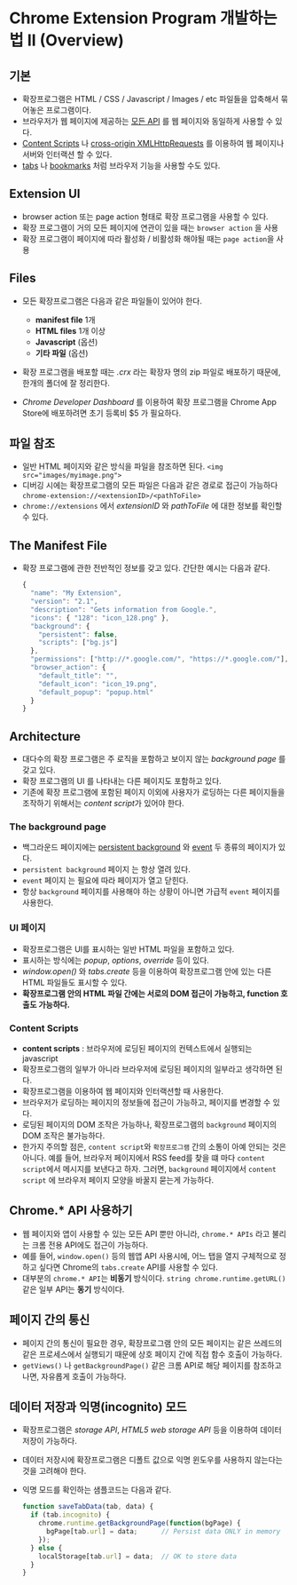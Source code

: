 # Chrome Extension Program 개발하는 법 II (Overview)

## 기본
- 확장프로그램은 HTML / CSS / Javascript / Images / etc 파일들을 압축해서 묶어놓은 프로그램이다.
- 브라우저가 웹 페이지에 제공하는 [모든 API](https://developer.chrome.com/extensions/api_other) 를 웹 페이지와 동일하게 사용할 수 있다.
- [Content Scripts](https://developer.chrome.com/extensions/content_scripts) 나 [cross-origin XMLHttpRequests](https://developer.chrome.com/extensions/xhr) 를 이용하여 웹 페이지나 서버와 인터랙션 할 수 있다.
- [tabs](https://developer.chrome.com/extensions/tabs) 나 [bookmarks](https://developer.chrome.com/extensions/bookmarks) 처럼 브라우저 기능을 사용할 수도 있다.

## Extension UI
- browser action 또는 page action 형태로 확장 프로그램을 사용할 수 있다.
- 확장 프로그램이 거의 모든 페이지에 연관이 있을 때는 `browser action` 을 사용
- 확장 프로그램이 페이지에 따라 활성화 / 비활성화 해야될 때는 `page action`을 사용

## Files
- 모든 확장프로그램은 다음과 같은 파일들이 있어야 한다.
  - **manifest file** 1개
  - **HTML files** 1개 이상
  - **Javascript** (옵션)
  - **기타 파일** (옵션)

- 확장 프로그램을 배포할 때는 *.crx* 라는 확장자 명의 zip 파일로 배포하기 때문에, 한개의 폴더에 잘 정리한다.
- *Chrome Developer Dashboard* 를 이용하여 확장 프로그램을 Chrome App Store에 배포하려면 초기 등록비 $5 가 필요하다.

## 파일 참조
- 일반 HTML 페이지와 같은 방식을 파일을 참조하면 된다. `<img src="images/myimage.png">`
- 디버깅 시에는 확장프로그램의 모든 파일은 다음과 같은 경로로 접근이 가능하다 `chrome-extension://<extensionID>/<pathToFile>`
- `chrome://extensions` 에서 *extensionID* 와 *pathToFile* 에 대한 정보를 확인할 수 있다.

## The Manifest File
- 확장 프로그램에 관한 전반적인 정보를 갖고 있다. 간단한 예시는 다음과 같다.

  ```javascript
  {
    "name": "My Extension",
    "version": "2.1",
    "description": "Gets information from Google.",
    "icons": { "128": "icon_128.png" },
    "background": {
      "persistent": false,
      "scripts": ["bg.js"]
    },
    "permissions": ["http://*.google.com/", "https://*.google.com/"],
    "browser_action": {
      "default_title": "",
      "default_icon": "icon_19.png",
      "default_popup": "popup.html"
    }
  }
  ```

## Architecture
- 대다수의 확장 프로그램은 주 로직을 포함하고 보이지 않는 *background page* 를 갖고 있다.
- 확장 프로그램의 UI 를 나타내는 다른 페이지도 포함하고 있다.
- 기존에 확장 프로그램에 포함된 페이지 이외에 사용자가 로딩하는 다른 페이지들을 조작하기 위해서는 *content script*가 있어야 한다.

### The background page
- 백그라운드 페이지에는 [persistent background](https://developer.chrome.com/extensions/background_pages) 와 [event](https://developer.chrome.com/extensions/event_pages) 두 종류의 페이지가 있다.
- `persistent background` 페이지 는 항상 열려 있다.
- `event` 페이지 는 필요에 따라 페이지가 열고 닫힌다.
- 항상 `background` 페이지를 사용해야 하는 상황이 아니면 가급적 `event` 페이지를 사용한다.

### UI 페이지
- 확장프로그램은 UI를 표시하는 일반 HTML 파일을 포함하고 있다.
- 표시하는 방식에는 *popup*, *options*, *override* 등이 있다.
- *window.open()* 와 *tabs.create* 등을 이용하여 확장프로그램 안에 있는 다른 HTML 파일들도 표시할 수 있다.
- **확장프로그램 안의 HTML 파일 간에는 서로의 DOM 접근이 가능하고, function 호출도 가능하다.**

### Content Scripts
- **content scripts** : 브라우저에 로딩된 페이지의 컨텍스트에서 실행되는 javascript
- 확장프로그램의 일부가 아니라 브라우저에 로딩된 페이지의 일부라고 생각하면 된다.
- 확장프로그램을 이용하여 웹 페이지와 인터랙션할 때 사용한다.
- 브라우저가 로딩하는 페이지의 정보들에 접근이 가능하고, 페이지를 변경할 수 있다.
- 로딩된 페이지의 DOM 조작은 가능하나, 확장프로그램의 `background` 페이지의 DOM 조작은 불가능하다.
- 한가지 주의할 점은, `content script`와 `확장프로그램` 간의 소통이 아예 안되는 것은 아니다. 예를 들어, 브라우저 페이지에서 RSS feed를 찾을 떄 마다 `content script`에서 메시지를 보낸다고 하자. 그러면, `background` 페이지에서 `content script` 에 브라우저 페이지 모양을 바꿀지 묻는게 가능하다.

## Chrome.* API 사용하기
- 웹 페이지와 앱이 사용할 수 있는 모든 API 뿐만 아니라, `chrome.* APIs` 라고 불리는 크롬 전용 API에도 접근이 가능하다.
- 예를 들어, `window.open()` 등의 웹앱 API 사용시에, 어느 탭을 열지 구체적으로 정하고 싶다면 Chrome의 `tabs.create` API를 사용할 수 있다.
- 대부분의 `chrome.* API`는 **비동기** 방식이다. `string chrome.runtime.getURL()` 같은 일부 API는 **동기** 방식이다.

## 페이지 간의 통신
- 페이지 간의 통신이 필요한 경우, 확장프로그램 안의 모든 페이지는 같은 쓰레드의 같은 프로세스에서 실행되기 때문에 상호 페이지 간에 직접 함수 호출이 가능하다.
- `getViews()` 나 `getBackgroundPage()` 같은 크롬 API로 해당 페이지를 참조하고 나면, 자유롭게 호출이 가능하다.

## 데이터 저장과 익명(incognito) 모드
- 확장프로그램은 *storage API*, *HTML5 web storage API* 등을 이용하여 데이터 저장이 가능하다.
- 데이터 저장시에 확장프로그램은 디폴트 값으로 익명 윈도우를 사용하지 않는다는 것을 고려해야 한다.
- 익명 모드를 확인하는 샘플코드는 다음과 같다.

  ```javascript
  function saveTabData(tab, data) {
    if (tab.incognito) {
      chrome.runtime.getBackgroundPage(function(bgPage) {
        bgPage[tab.url] = data;      // Persist data ONLY in memory
      });
    } else {
      localStorage[tab.url] = data;  // OK to store data
    }
  }
  ```
